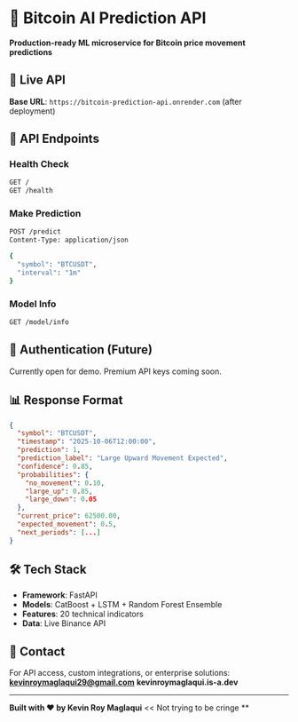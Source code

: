 # 🤖 Bitcoin AI Prediction API

**Production-ready ML microservice for Bitcoin price movement predictions**

## 🚀 Live API

**Base URL**: `https://bitcoin-prediction-api.onrender.com` (after deployment)

## 📡 API Endpoints

### Health Check
```bash
GET /
GET /health
```

### Make Prediction
```bash
POST /predict
Content-Type: application/json

{
  "symbol": "BTCUSDT",
  "interval": "1m"
}
```

### Model Info
```bash
GET /model/info
```

## 🔑 Authentication (Future)

Currently open for demo. Premium API keys coming soon.

## 📊 Response Format

```json
{
  "symbol": "BTCUSDT",
  "timestamp": "2025-10-06T12:00:00",
  "prediction": 1,
  "prediction_label": "Large Upward Movement Expected",
  "confidence": 0.85,
  "probabilities": {
    "no_movement": 0.10,
    "large_up": 0.85,
    "large_down": 0.05
  },
  "current_price": 62500.00,
  "expected_movement": 0.5,
  "next_periods": [...]
}
```

## 🛠️ Tech Stack

- **Framework**: FastAPI
- **Models**: CatBoost + LSTM + Random Forest Ensemble
- **Features**: 20 technical indicators
- **Data**: Live Binance API

## 💼 Contact

For API access, custom integrations, or enterprise solutions:
**kevinroymaglaqui29@gmail.com**
**kevinroymaglaqui.is-a.dev**

---

**Built with ❤️ by Kevin Roy Maglaqui** << Not trying to be cringe
**
